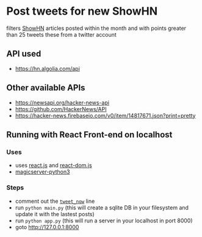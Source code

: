 # Post tweets for new ShowHN
filters [ShowHN](https://news.ycombinator.com/shownew) articles posted within the month and with points greater than 25
tweets these from a twitter account

## API used
 - https://hn.algolia.com/api

## Other available APIs
 - https://newsapi.org/hacker-news-api
 - https://github.com/HackerNews/API
 - https://hacker-news.firebaseio.com/v0/item/14817671.json?print=pretty

## Running with React Front-end on localhost
### Uses
 - uses [react.js](https://github.com/alenthomas/ShowHN_TwitterBot_API/blob/master/public/js/react.min.js) and [react-dom.js](https://github.com/alenthomas/ShowHN_TwitterBot_API/blob/master/public/js/react-dom.min.js)
 - [magicserver-python3](https://github.com/geekskool/magicserver-python3/blob/babf75b028971c0678e0a777f25b80f30a865c40/server.py)
### Steps
 - comment out the [`tweet_now`](https://github.com/alenthomas/ShowHN_TwitterBot_API/blob/master/main.py#L55) line
 - run `python main.py` (this will create a sqlite DB in your filesystem and update it with the lastest posts)
 - run `python app.py` (this will run a server in your localhost in port 8000)
 - goto http://127.0.0.1:8000
